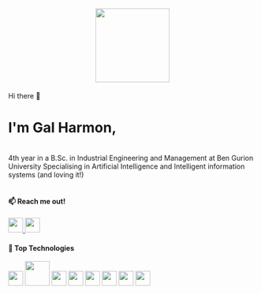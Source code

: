 
<!--
**GalHarmon/GalHarmon** is a ✨ _special_ ✨ repository because its `README.md` (this file) appears on your GitHub profile.

Here are some ideas to get you started:

- 🔭 I’m currently working on ...
- 🌱 I’m currently learning ...
- 👯 I’m looking to collaborate on ...
- 🤔 I’m looking for help with ...
- 💬 Ask me about ...
- 📫 How to reach me: ...
- 😄 Pronouns: ...
- ⚡ Fun fact: ...
-->

<h1 align="center"><image src="https://media.giphy.com/media/AFdcYElkoNAUE/giphy.gif" width="150px" hight="100px" ></h1>
Hi there 👋

<h1>I'm Gal Harmon,</h1>
<br>
4th year in a B.Sc. in Industrial Engineering and Management at Ben Gurion University
Specialising in Artificial Intelligence and Intelligent information systems (and loving it!)
<br>
<br>
<h4>📫 Reach me out!</h4>
<span>
  <a href="https://www.linkedin.com/in/gal-harmon-ab7919187?lipi=urn%3Ali%3Apage%3Ad_flagship3_profile_view_base_contact_details%3B1o1x3kITQ3idegTm1uUeQA%3D%3D" display:"inline">
    <image src="https://cdn-icons-png.flaticon.com/128/145/145807.png" width="30px">
  </a>
</span>
<span>
  <a href="galharmon@gmail.com"><image src="https://cdn-icons-png.flaticon.com/128/5968/5968534.png" width="30px"></a>
</span>
<br>
<h4>🤖 Top Technologies</h4>
<span align="center">
  <span padding="10px"><image src="https://cdn-icons-png.flaticon.com/128/919/919854.png" width="30px"></span>
  <span padding="10px"><image src="https://jupyter.org/assets/share.png" width="50px"></span>
  <span padding="10px"><image src="https://cdn-icons-png.flaticon.com/128/5968/5968350.png" width="30px"></span>
  <span padding="10px"><image src="https://cdn-icons-png.flaticon.com/128/919/919836.png" width="30px"></span>
  <span><image src="https://cdn-icons-png.flaticon.com/128/721/721671.png" width="30px"></span>
  <span padding="10px"><image src="https://t3.ftcdn.net/jpg/03/52/67/82/240_F_352678266_NFcwIwhhY76mkQItT4lCxyxcCTP3LgvY.jpg" width="30px"></span>
  <span padding="10px"><image src="https://cdn-icons-png.flaticon.com/128/2772/2772128.png" width="30px"></span>
  <span padding="10px"><image src="https://cdn-icons-png.flaticon.com/128/2103/2103665.png" width="30px"></span>
</span>

